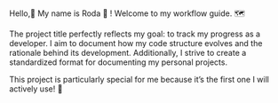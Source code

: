 Hello,👋 My name is Roda 🌷 ! Welcome to my workflow guide. 🗺️

The project title perfectly reflects my goal: to track my progress as a developer. I aim to document how my code structure evolves and the rationale behind its development. Additionally, I strive to create a standardized format for documenting my personal projects.

This project is particularly special for me because it’s the first one I will actively use! 💖
